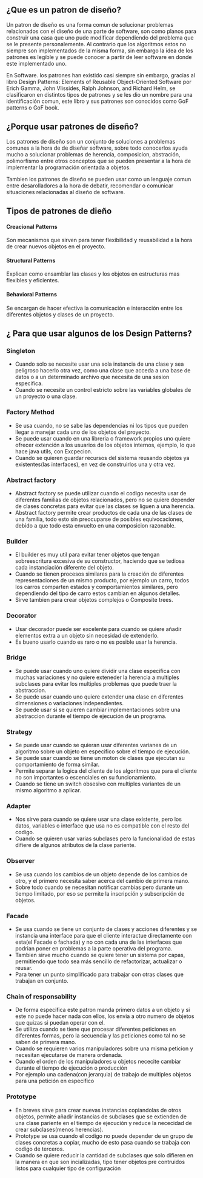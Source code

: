 ## ¿Que es un patron de diseño?
Un patron de diseño es una forma comun de solucionar problemas relacionados con el diseño de una parte de software,  son como planos para construir una casa que uno pude modificar dependiendo del problema que se le presente personalemente. Al contrario que los algoritmos estos no siempre son implementados de la misma forma, sin embargo la idea de los patrones es legible y se puede conocer a partir de leer software en donde este implementado uno.

En Software. los patrones han existido casi siempre sin embargo, gracias al libro Design Patterns: Elements of Reusable Object-Oriented Software por Erich Gamma, John Vlissides, Ralph Johnson, and Richard Helm, se clasificaron en distintos tipos de patrones y se les dio un nombre para una identificación comun, este libro y sus patrones son conocidos como GoF patterns o GoF book.

## ¿Porque usar patrones de diseño?

Los patrones de diseño son un conjunto de soluciones a problemas comunes a la hora de de diseñar software, sobre todo conocerlos ayuda mucho a solucionar problemas de herencia, composicion, abstración, polimorfismo entre otros conceptos que se pueden presentar a la hora de implementar la programación orientada a objetos.

Tambien los patrones de diseño se pueden usar como un lenguaje comun entre desarolladores a la hora de debatir, recomendar o comunicar situaciones relacionadas al diseño de software.

## Tipos de patrones de dieño

#### Creacional Patterns
Son mecanismos que sirven para tener flexibilidad y reusabilidad a la hora de crear nuevos objetos en el proyecto.

#### Structural Patterns
Explican como ensamblar las clases y los objetos en estructuras mas flexibles y eficientes.

#### Behavioral Patterns
Se encargan de hacer efectiva la comunicación e interacción entre los diferentes objetos y clases de un proyecto.

## ¿ Para que usar algunos de los Design Patterns?

### Singleton

- Cuando solo se necesite usar una sola instancia de una clase y sea peligroso hacerlo otra vez, como una clase que acceda a una base de datos o a un determinado archivo que necesita de una sesion especifica.
- Cuando se necesite un control estricto sobre las variables globales de un proyecto o una clase.

### Factory Method

- Se usa cuando, no se sabe las dependencias ni los tipos que pueden llegar a manejar cada uno de los objetos del proyecto.
- Se puede usar cuando en una libreria o framework propios uno quiere ofrecer extención a los usuarios de los objetos internos, ejemplo,  lo que hace java utils, con Excpecion.
- Cuando se quieren guardar recursos del sistema reusando objetos ya existentes(las interfaces), en vez de construirlos una y otra vez.

### Abstract factory

- Abstract factory se puede utilizar cuando el codigo necesita usar de diferentes familias de objetos relacionados, pero no se quiere depender de clases concretas para evitar que las clases se liguen a una herencia.
- Abstract factory permite crear productos de cada una de las clases de una familia, todo esto sin preocuparse de posibles equivocaciones, debido a que todo esta envuelto en una composicion razonable.

### Builder

- El builder es muy util para evitar tener objetos que tengan sobreescritura excesiva de su constructor, haciendo que se tediosa cada instanciación diferente del objeto.
- Cuando se tienen procesos similares para la creación de diferentes representaciones de un mismo producto, por ejemplo un carro,  todos los carros comparten estados y comportamientos similares, pero dependiendo del tipo de carro estos cambian en algunos detalles.
- Sirve tambien para crear objetos complejos o Composite trees.

### Decorator

- Usar decorador puede ser excelente para cuando se quiere añadir elementos extra a un objeto sin necesidad de extenderlo.
- Es bueno usarlo cuando es raro o no es posible usar la herencia.

### Bridge 

- Se puede usar cuando uno quiere dividir una clase especifica con muchas variaciones y no quiere exteneder la herencia a multiples subclases para evitar los multiples problemas que puede traer la abstraccion.
- Se puede usar cuando uno quiere extender una clase en diferentes dimensiones o variaciones independientes.
- Se puede usar si se quieren cambiar implementaciones sobre una abstraccion durante el tiempo de ejecución de un programa.

### Strategy

- Se puede usar cuando se quieran usar diferentes varianes de un algoritmo sobre un objeto en especifico sobre el tiempo de ejecución.
- Se puede usar cuando se tiene un moton de clases que ejecutan su comportamiento de forma similar.
- Permite separar la logica del cliente de los algoritmos que para el cliente no son importantes o escenciales en su funcionamiento.
- Cuando se tiene un switch obsesivo con multiples variantes de un mismo algoritmo a aplicar.

### Adapter

- Nos sirve para cuando se quiere usar una clase existente, pero los datos, variables o interface que usa no es compatible con el resto del codigo.
- Cuando se quieren usar varias subclases pero la funcionalidad de estas difiere de algunos atributos de la clase pariente.

### Observer

- Se usa cuando los cambios de un objeto depende de los cambios de otro, y el primero necesita saber acerca del cambio de primera mano.
- Sobre todo cuando se necesitan notificar cambias pero durante un tiempo limitado, por eso se permite la inscripción y subscripción de objetos.

### Facade 
- Se usa cuando se tiene un conjunto de clases y acciones diferentes y se instancia una interface para que el cliente interactue directamente con esta(el Facade o  fachada) y no con cada una de las interfaces que podrian poner en problemas a la parte operativa del programa.
- Tambien sirve mucho cuando se quiere tener un sistema por capas, permitiendo que todo sea más sencillo de refactorizar, actualizar o reusar.
- Para tener un punto simplificado para trabajar con otras clases que trabajan en conjunto.

### Chain of responsability

- De forma especifica este patron manda primero datos a un objeto y si este no puede hacer nada con ellos, los envia a otro numero de objetos que quizas si puedan operar con el.
- Se utiliza cuando se tiene que procesar diferentes peticiones en diferentes formas, pero la secuencia y las peticiones como tal no se saben de primera mano.
- Cuando se requieren varios manipuladores sobre una misma peticion y necesitan ejecutarse de manera ordenada.
- Cuando el orden de los manipuladores u objetos nececite cambiar durante el tiempo de ejecución o producción
- Por ejemplo una cadena(con jerarquia) de trabajo de multiples objetos para una petición en especifico

### Prototype

- En breves sirve para crear nuevas instancias copiandolas de otros objetos, permite añadir instancias de subclases que se extienden de una clase pariente en el tiempo de ejecución y reduce la nececidad de crear subclases(menos herencias).
- Prototype se usa cuando el codigo no puede depender de un grupo de clases concretas a copiar, mucho de esto pasa cuando se trabaja con codigo de terceros.
- Cuando se quiere reducir la cantidad de subclases que solo difieren en la manera en que son incializadas, tipo tener objetos pre contruidos listos para cualquier tipo de configuración 

